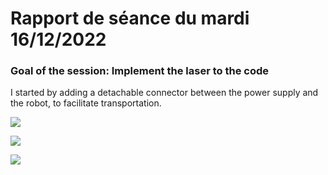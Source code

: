 # Rapport de séance du mardi 16/12/2022

### Goal of the session: Implement the laser to the code

I started by adding a detachable connector between the power supply and the robot, to facilitate transportation.

![](Annexes/2022-12-16_Connexion2.jpg)

![](Annexes/2022-12-16_Connexion1.jpg)

![](Annexes/2022-12-16_Avancement.jpg)

